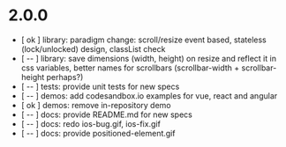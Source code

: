 # 2.0.0

* [ ok ] library: paradigm change: scroll/resize event based, stateless (lock/unlocked) design, classList check
* [ -- ] library: save dimensions (width, height) on resize and reflect it in css variables, better names for scrollbars (scrollbar-width + scrollbar-height perhaps?)
* [ -- ] tests: provide unit tests for new specs
* [ -- ] demos: add codesandbox.io examples for vue, react and angular
* [ ok ] demos: remove in-repository demo
* [ -- ] docs: provide README.md for new specs
* [ -- ] docs: redo ios-bug.gif, ios-fix.gif
* [ -- ] docs: provide positioned-element.gif
